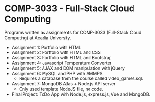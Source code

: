 # COMP-3033 - Full-Stack Cloud Computing

Programs written as assignments for COMP-3033 (Full-Stack Cloud Computing) at Acadia University.

- Assignment 1: Portfolio with HTML
- Assignment 2: Portfolio with HTML and CSS
- Assignment 3: Portfolio with HTML and Bootstrap
- Assignment 4: Javascript Temperature Converter
- Assignment 5: AJAX and DOM manipulation with jQuery
- Assignment 6: MySQL and PHP with AMMPS
  - Requires a database from the course called video_games.sql.
- Assignment 7: MongoDB Atlas + Node.js API server
  - Only used template NodeJS file, no code.
- Final Project: ToDo App with Node.js, express.js, Vue and MongoDB.